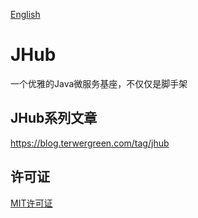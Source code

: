 [English](README.md)

# JHub

一个优雅的Java微服务基座，不仅仅是脚手架

## JHub系列文章

https://blog.terwergreen.com/tag/jhub

## 许可证

[MIT许可证](./LICENSE)
